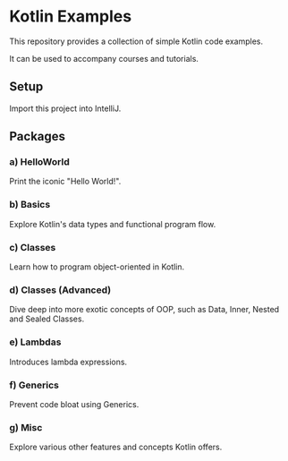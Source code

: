 # Kotlin Examples

This repository provides a collection of simple Kotlin code examples.

It can be used to accompany courses and tutorials.

## Setup

Import this project into IntelliJ.

## Packages

### a) HelloWorld

Print the iconic "Hello World!".

### b) Basics

Explore Kotlin's data types and functional program flow.

### c) Classes

Learn how to program object-oriented in Kotlin.

### d) Classes (Advanced)

Dive deep into more exotic concepts of OOP, such as Data, Inner, Nested and Sealed Classes.

### e) Lambdas

Introduces lambda expressions.

### f) Generics

Prevent code bloat using Generics.

### g) Misc

Explore various other features and concepts Kotlin offers.
